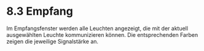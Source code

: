 # 8.3 Empfang

Im Empfangsfenster werden alle Leuchten angezeigt, die mit der aktuell ausgewählten Leuchte kommunizieren können. Die entsprechenden Farben zeigen die jeweilige Signalstärke an. 
